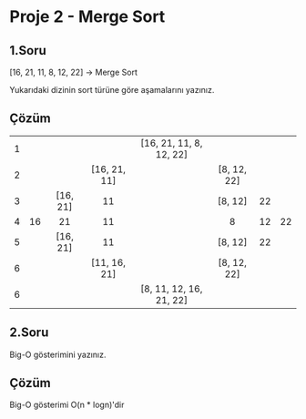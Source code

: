 # Proje 2 - Merge Sort

## 1.Soru
[16, 21, 11, 8, 12, 22] -> Merge Sort

Yukarıdaki dizinin sort türüne göre aşamalarını yazınız.

## Çözüm

<p **align**="center">

|  |  |  |  |  |  |  |  |
| :----: | :----: | :----: | :----: | :----: | :----: | :----: | :----: |
| 1 |  |  |  | [16, 21, 11, 8, 12, 22] |  |  |  |
| 2 |  |  | [16, 21, 11] |  | [8, 12, 22] |  |  |
| 3 |  | [16, 21] | 11 |  | [8, 12] | 22 |  |
| 4 | 16 | 21 | 11 |  | 8 | 12 | 22 |
| 5 |  | [16, 21] | 11 |  | [8, 12] | 22 |  |
| 6 |  |  | [11, 16, 21] |  | [8, 12, 22] |  |  |
| 6 |  |  |  | [8, 11, 12, 16, 21, 22] |  |  |  |
</p>

## 2.Soru
Big-O gösterimini yazınız.

## Çözüm
Big-O gösterimi O(n * logn)'dir